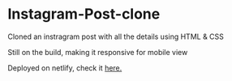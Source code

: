 # Instagram-Post-clone

Cloned an instragram post with all the details using HTML &amp; CSS

Still on the build, making it responsive for mobile view

Deployed on netlify, check it [here.](https://moonlit-cocada-4f1792.netlify.app/)
